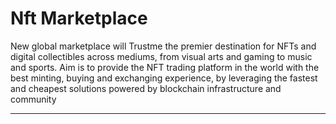 # Nft Marketplace

New global marketplace will Trustme the premier destination for NFTs and digital collectibles across mediums, from visual arts and gaming to music and sports. Aim is to provide the NFT trading platform in the world with the best minting, buying and exchanging experience, by leveraging the fastest and cheapest solutions powered by  blockchain infrastructure and community  
****
